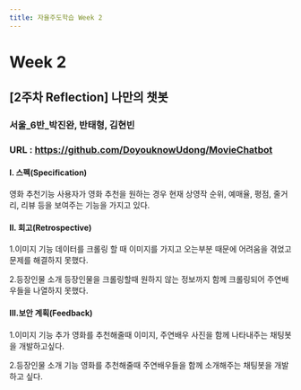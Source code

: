 ```yaml
---
title: 자율주도학습 Week 2
---
```


# Week 2

## [2주차 Reflection] 나만의 챗봇

### 서울_6반_박진완, 반태형, 김현빈
### URL : https://github.com/DoyouknowUdong/MovieChatbot

#### I. 스펙(Specification)

영화 추천기능
사용자가 영화 추천을 원하는 경우 현재 상영작 순위, 예매율, 평점, 줄거리, 리뷰 등을 보여주는 기능을 가지고 있다.

#### II. 회고(Retrospective)

1.이미지 기능
 데이터를 크롤링 할 때 이미지를 가지고 오는부분 때문에 어려움을 겪었고 문제를 해결하지 못했다.

2.등장인물 소개
 등장인물을 크롤링할때 원하지 않는 정보까지 함께 크롤링되어 주연배우들을 나열하지 못했다.
 
#### III.보안 계획(Feedback)

1.이미지 기능 추가
영화를 추천해줄때 이미지, 주연배우 사진을 함께 나타내주는 채팅봇을 개발하고싶다.

2.등장인물 소개 기능
영화를 추천해줄때 주연배우들을 함께 소개해주는 채팅봇을 개발하고 싶다.
